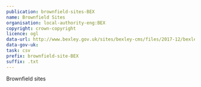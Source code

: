 ```yaml
---
publication: brownfield-sites-BEX
name: Brownfield Sites
organisation: local-authority-eng:BEX
copyright: crown-copyright
licence: ogl
data-url: http://www.bexley.gov.uk/sites/bexley-cms/files/2017-12/bexley_brownfieldregister_2017-12-07_rev1_0.csv
data-gov-uk: 
task: csv
prefix: brownfield-site-BEX
suffix: .txt
---
```


Brownfield sites

